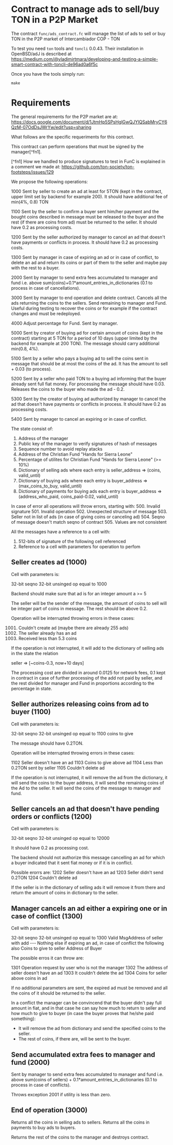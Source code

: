 # Contract to manage ads to sell/buy TON in a P2P Market

The contract `func/ads_contract.fc` will manage the list of ads to sell or 
buy TON in the P2P market of Intercambiador COP - TON

To test you need `ton` tools and `toncli` 0.0.43. Their installation in 
OpenBSD/adJ is described at
<https://medium.com/@vladimirtmara/developing-and-testing-a-simple-smart-contract-with-toncli-de96ad0a6f5c>

Once you have the tools simply run:
```
make
```

# Requirements

The general requirements for the P2P market are at:
<https://docs.google.com/document/d/1JtmHp5SPsHglGwQJYlQSabMryCY6QzM-07OdDsJWrYw/edit?usp=sharing>

What follows are the specific requeriments for this contract.

This contract can perform operations that must be signed by the manager[^fn1].

[^fn1] How we handled to produce signatures to test in FunC is explained in 
  a comment we made at: 
  <https://github.com/ton-society/ton-footsteps/issues/129>


We propose the following operations:

1000 Sent by seller to create an ad at least for 5TON (kept in the contract,
     upper limit set by backend for example 200).
     It should have additional fee of min(4%, 0.8) TON

1100 Sent by the seller to confirm a buyer sent him/her payment and
     the bought coins described in message must be released to the buyer 
     and the rest (if there are coins from ad) must be returned to the seller.
     It should have 0.2 as processing costs. 

1200 Sent by the seller authorized by manager to cancel an ad that
     doesn't have payments or conflicts in process.  It should have 
     0.2 as processing costs.

1300 Sent by manager in case of expiring an ad or in case of conflict,
     to delete an ad and return its coins or part of them to the seller 
     and maybe pay with the rest to a buyer.

2000 Sent by manager to send extra fees accumulated to manager
     and fund i.e. above sum(coins)+0.1*amount_entries_in_dictionaries
     (0.1 to process in case of cancellations).

3000 Sent by manager to end operation and delete contract. 
     Cancels all the ads returning the coins to the sellers. Send
     remaining to manager and Fund.   Useful during testing to recover 
     the coins or for example if the contract changes and must be redeployed.

4000 Adjust percentage for Fund. Sent by manager.

5000 Sent by creator of buying ad for certain amount of coins (kept in
     the contract) starting at 5 TON for a period of 10 days (upper
     limited by the backend for example at 200 TON).
     The message should carry additional min(0.8, 4%).

5100 Sent by a seller who pays a buying ad to sell the coins sent in 
     message that should be at most the coins of the ad.  It has the 
     amount to sell + 0.03 (to process).

5200 Sent by a seller who paid TON to a buying ad informing that the buyer
     already sent full fiat money.  For processing the message should have
     0.03.
     Releases the coins to the buyer who made the ad - 0.2.

5300 Sent by the creator of buying ad authorized by manager to cancel the ad 
     that doesn't have payments or conflicts in process.  It should have 
     0.2 as processing costs.

5400 Sent by manager to cancel an expiring or in case of conflict.



The state consist of:
1. Address of the manager
2. Public key of the manager to verify signatures of hash of messages
3. Sequence number to avoid replay atacks
4. Address of the Christian Fund "Hands for Sierra Leone"
5. Percentage of utilites for Christian Fund "Hands for Sierra Leone" (>= 10%)
6. Dictionary of selling ads where each entry is 
   seller_address => (coins, valid_until)
7. Dictionary of buying ads where each entry is 
   buyer_address => (max_coins_to_buy, valid_until)
8. Dictionary of payments for buying ads each entry is 
   buyer_address => (address_who_paid, coins_paid-0.02, valid_until)


In case of error all operations will throw errors, starting with:
500. Invalid signature
501. Invalid operation
502. Unexpected structure of message
503. Seller not in list of ads (in case of giving coins or canceling ad)
504. Seqno of message doesn't match seqno of contract
505. Values are not consistent

All the messages have a reference to a cell with:
  1. 512-bits of signature of the following cell referenced
  2. Reference to a cell with parameters for operation to perfom


## Seller creates ad (1000)

Cell with parameters is:

32-bit seqno
32-bit unsinged op equal to 1000

Backend should make sure that ad is for an integer amount a >= 5 


The seller will be the sender of the message, the amount of coins to
sell will be integer part of coins in message.  The rest should be above
0.2.

Operation will be interrupted throwing errors in these cases:

1001. Couldn't create ad (maybe there are already 255 ads)
1002. The seller already has an ad
1003. Received less than 5.3 coins

If the operation is not interrupted, it will add to the dictionary of selling
ads in the state the relation 

seller => [~coins-0.3, now+10 days]

The processing cost are divided in around 0.0125 for network fees,
0.1 kept in contract in case of further processing of the add not paid 
by seller, and the rest divided for manager and Fund in proportions 
according to the percentage in state.


## Seller authorizes releasing coins from ad to buyer (1100)

Cell with parameters is:

32-bit seqno
32-bit unsinged op equal to 1100
coins to give

The message should have 0.2TON.

Operation will be interrupted throwing errors in these cases:

1102 Seller doesn't have an ad
1103 Coins to give above ad
1104 Less than 0.2TON sent by seller
1105 Couldn't delete ad

If the operation is not interrupted, it will remove the ad from the dictionary,
it will send the coins to the buyer address, it will send the remaining
coins of the Ad to the seller.
It will send the coins of the message to manager and fund.


## Seller cancels an ad that doesn't have pending orders or conflicts (1200)

Cell with parameters is:

32-bit seqno
32-bit unsinged op equal to 12000

It should have 0.2 as processing cost.

The backend should not authorize this message cancelling an ad for which a buyer
indicated that it sent fiat money or if it is in conflict.

Possible erorrs are:
1202 Seller doesn't have an ad
1203 Seller didn't send 0.2TON
1204 Couldn't delete ad

If the seller is in the dictionary of selling ads it will remove it from there
and return the amount of coins in dictionary to the seller.


## Manager cancels an ad either a expiring one or in case of conflict (1300)

Cell with parameters is:

32-bit seqno
32-bit unsinged op equal to 1300
Valid MsgAddress of seller with add
--- Nothing else if expiring an ad, in case of conflict the following also
Coins to give to seller
Address of Buyer

The possible erros it can throw are:

1301 Operation request by user who is not the manager
1302 The address of seller doesn't have an ad
1303 It couldn't delete the ad
1304 Coins for seller above coins in ad

If no additional parameters are sent, the expired ad must be removed 
and all the coins of it should be returned to the seller.

In a conflict the manager can be convincend that the buyer didn't 
pay full amount in fiat, and in that case he can say how much to return 
to seller and how much to give to buyer (in case the buyer proves that
he/she paid something): 
  * It will remove the ad from dictionary and send the specified coins to
    the seller.
  * The rest of coins, if there are, will be sent to the buyer.



## Send accumulated extra fees to manager and fund (2000)

Sent by manager to send extra fees accumulated to manager
and fund i.e. above sum(coins of sellers) + 0.1*amount_entries_in_dictionaries
(0.1 to process in case of conflicts).

Throws exception 2001 if utility is less than zero.


## End of operation (3000)

Returns all the coins in selling ads to sellers.
Returns all the coins in payments to buy ads to buyers.

Returns the rest of the coins to the manager and destroys contract.


